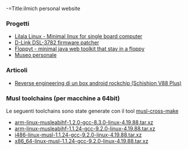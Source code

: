 -=Title:ilmich personal website

### Progetti
* [Lilala Linux - Minimal linux for single board computer](https://github.com/ilmich/lilala-linux)
* [D-Link DSL-3782 firmware patcher](https://github.com/ilmich/dlink-dsl3782-patcher)
* [Floppyt - minimal java web toolkit that stay in a floppy](https://github.com/ilmich/floppyt)
* [Museo personale](museum.html)

### Articoli
* [Reverse engineering di un box android rockchip (Schishion V88 Plus)](articles/rockchip-box-android-schishion-v88plus-part1-reverse-engineering.html)

### Musl toolchains (per macchine a 64bit)
Le seguenti toolchains sono state generate con il tool [musl-cross-make](https://github.com/richfelker/musl-cross-make)

* [arm-linux-musleabihf-1.2.0-gcc-8.3.0-linux-4.19.88.tar.xz](toolchains/arm-linux-musleabihf-1.2.0-gcc-8.3.0-linux-4.19.88.tar.xz)
* [arm-linux-musleabihf-1.1.24-gcc-9.2.0-linux-4.19.88.tar.xz](toolchains/arm-linux-musleabihf-1.1.24-gcc-9.2.0-linux-4.19.88.tar.xz)
* [i486-linux-musl-1.1.24-gcc-9.2.0-linux-4.19.88.tar.xz](toolchains/i486-linux-musl-1.1.24-gcc-9.2.0-linux-4.19.88.tar.xz)
* [x86_64-linux-musl-1.1.24-gcc-9.2.0-linux-4.19.88.tar.xz](toolchains/x86_64-linux-musl-1.1.24-gcc-9.2.0-linux-4.19.88.tar.xz)

